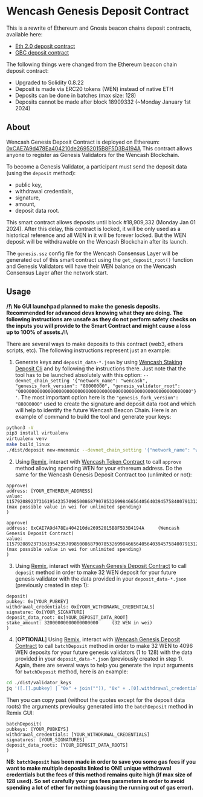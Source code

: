 # Wencash Genesis Deposit Contract

This is a rewrite of Ethereum and Gnosis beacon chains deposit contracts, available here: 

- [Eth 2.0 deposit contract](https://github.com/ethereum/consensus-specs/blob/dev/solidity_deposit_contract/deposit_contract.sol)
- [GBC deposit contract](https://github.com/gnosischain/deposit-contract)

The following things were changed from the Ethereum beacon chain deposit contract:

- Upgraded to Solidity 0.8.22
- Deposit is made via ERC20 tokens (WEN) instead of native ETH
- Deposits can be done in batches (max size: 128)
- Deposits cannot be made after block 18909332 (~Monday January 1st 2024)

## About 

Wencash Genesis Deposit Contract is deployed on Ethereum: [0xCAE7A9d478Ea404210de26952015B8F5D3B4194A](https://etherscan.io/address/0xCAE7A9d478Ea404210de26952015B8F5D3B4194A#code)
This contract allows anyone to register as Genesis Validators for the Wencash Blockchain.

To become a Genesis Validator, a participant must send the deposit data (using the `deposit` method):
- public key,
- withdrawal credentials,
- signature,
- amount,
- deposit data root.
 
This smart contract allows deposits until block #18,909,332 (Monday Jan 01 2024). After this delay, this contract is locked, it will be only used as a historical reference and all WEN in it will be forever locked. But the WEN deposit will be withdrawable on the Wencash Blockchain after its launch.

The `genesis.ssz` config file for the Wencash Consensus Layer will be generated out of this smart contract using the `get_deposit_root()` function and Genesis Validators will have their WEN balance on the Wencash Consensus Layer after the network start.

## Usage

**/!\ No GUI launchpad planned to make the genesis deposits. Recommended for advanced devs knowing what they are doing. The following instructions are unsafe as they do not perform safety checks on the inputs you will provide to the Smart Contract and might cause a loss up to 100% of assets./!\\**

There are several ways to make deposits to this contract (web3, ethers scripts, etc). The following instructions represent just an example:

1. Generate keys and `deposit_data-*.json` by using [Wencash Staking Deposit Cli](https://github.com/wencash/staking-deposit-cli) and by following the instructions there. Just note that the tool has to be launched absolutely with this option: `--devnet_chain_setting '{"network_name": "wencash", "genesis_fork_version": "88000000", "genesis_validator_root": "0000000000000000000000000000000000000000000000000000000000000000"}'`. The most important option here is the `"genesis_fork_version": "88000000"` used to create the signature and deposit data root and which will help to identify the future Wencash Beacon Chain. Here is an example of command to build the tool and generate your keys:

```sh
python3 -V
pip3 install virtualenv
virtualenv venv
make build_linux
./dist/deposit new-mnemonic --devnet_chain_setting '{"network_name": "wencash", "genesis_fork_version": "88000000", "genesis_validator_root": "0000000000000000000000000000000000000000000000000000000000000000"}' --execution_address '[YOUR_ETHEREUM_ADDRESS]'
```

2. Using [Remix](https://remix.ethereum.org/), interact with [Wencash Token Contract](https://etherscan.io/token/0xEBA6145367b33e9FB683358E0421E8b7337D435f#code) to call `approve` method allowing spending WEN for your ethereum address. Do the same for the Wencash Genesis Deposit Contract too (unlimited or not):

```code
approve(
address: [YOUR_ETHEREUM_ADDRESS]
value: 115792089237316195423570985008687907853269984665640564039457584007913129639935  (max possible value in wei for unlimited spending)
)
```

```code
approve(
address: 0xCAE7A9d478Ea404210de26952015B8F5D3B4194A     (Wencash Genesis Deposit Contract)
value: 115792089237316195423570985008687907853269984665640564039457584007913129639935  (max possible value in wei for unlimited spending)
)
```

3. Using [Remix](https://remix.ethereum.org/), interact with [Wencash Genesis Deposit Contract](https://etherscan.io/address/0xCAE7A9d478Ea404210de26952015B8F5D3B4194A#code) to call `deposit` method in order to make 32 WEN deposit for your future genesis validator with the data provided in your `deposit_data-*.json` (previously created in step 1):

```code
deposit(
pubkey: 0x[YOUR_PUBKEY]
withdrawal_credentials: 0x[YOUR_WITHDRAWAL_CREDENTIALS]
signature: 0x[YOUR_SIGNATURE]
deposit_data_root: 0x[YOUR_DEPOSIT_DATA_ROOT]
stake_amount: 32000000000000000000     (32 WEN in wei)
)
```

4. [**OPTIONAL**] Using [Remix](https://remix.ethereum.org/), interact with [Wencash Genesis Deposit Contract](https://etherscan.io/address/0xCAE7A9d478Ea404210de26952015B8F5D3B4194A#code) to call `batchDeposit` method in order to make 32 WEN to 4096 WEN deposits for your future genesis validators (1 to 128) with the data provided in your `deposit_data-*.json` (previously created in step 1). Again, there are several ways to help you generate the input arguments for `batchDeposit` method, here is an example:

```sh
cd ./dist/validator_keys
jq '([.[].pubkey] | "0x" + join("")), "0x" + .[0].withdrawal_credentials, ([.[].signature] | "0x" + join("")), ["0x" + .[].deposit_data_root]' ./deposit_data-*.json > ./output.json
```

Then you can copy past (without the quotes except for the deposit data roots) the arguments previoulsy generated into the `batchDeposit` method in Remix GUI: 

```code
batchDeposit(
pubkeys: [YOUR_PUBKEYS]
withdrawal_credentials: [YOUR_WITHDRAWAL_CREDENTIALS]
signatures: [YOUR_SIGNATURES]
deposit_data_roots: [YOUR_DEPOSIT_DATA_ROOTS]
)
```

**NB**: **`batchDeposit` has been made in order to save you some gas fees if you want to make multiple deposits linked to ONE unique withdrawal credentials but the fees of this method remains quite high (if max size of 128 used). So set carefully your gas fees parameters in order to avoid spending a lot of ether for nothing (causing the running out of gas error).**




